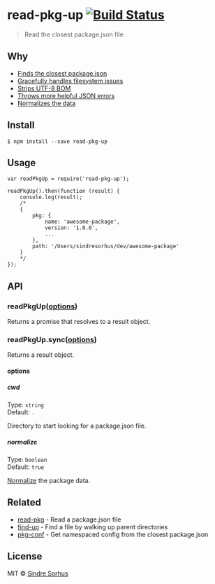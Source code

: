 read-pkg-up [![Build Status](https://travis-ci.org/sindresorhus/read-pkg-up.svg?branch=master)](https://travis-ci.org/sindresorhus/read-pkg-up)
===============================================================================================================================================

> Read the closest package.json file

Why
---

-   [Finds the closest package.json](https://github.com/sindresorhus/find-up)
-   [Gracefully handles filesystem issues](https://github.com/isaacs/node-graceful-fs)
-   [Strips UTF-8 BOM](https://github.com/sindresorhus/strip-bom)
-   [Throws more helpful JSON errors](https://github.com/sindresorhus/parse-json)
-   [Normalizes the data](https://github.com/npm/normalize-package-data#what-normalization-currently-entails)

Install
-------

    $ npm install --save read-pkg-up

Usage
-----

    var readPkgUp = require('read-pkg-up');

    readPkgUp().then(function (result) {
        console.log(result);
        /*
        {
            pkg: {
                name: 'awesome-package',
                version: '1.0.0',
                ...
            },
            path: '/Users/sindresorhus/dev/awesome-package'
        }
        */
    });

API
---

### readPkgUp([options](#options))

Returns a promise that resolves to a result object.

### readPkgUp.sync([options](#options))

Returns a result object.

#### options

##### cwd

Type: `string`  
Default: `.`

Directory to start looking for a package.json file.

##### normalize

Type: `boolean`  
Default: `true`

[Normalize](https://github.com/npm/normalize-package-data#what-normalization-currently-entails) the package data.

Related
-------

-   [read-pkg](https://github.com/sindresorhus/read-pkg) - Read a package.json file
-   [find-up](https://github.com/sindresorhus/find-up) - Find a file by walking up parent directories
-   [pkg-conf](https://github.com/sindresorhus/pkg-conf) - Get namespaced config from the closest package.json

License
-------

MIT © [Sindre Sorhus](http://sindresorhus.com)
